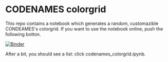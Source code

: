 # CODENAMES colorgrid
This repo contains a notebook which generates a random, customazible CONDEAMES's colorgrid.
If you want to use the notebook online, push the following botton.

[![Binder](https://mybinder.org/badge_logo.svg)](https://mybinder.org/v2/gh/marcobonici/codename_colorgrid/main)

After a bit, you should see a list: click codenames_colorgrid.ipynb.
